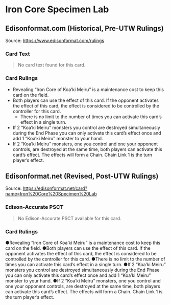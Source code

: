 # Iron Core Specimen Lab

## Edisonformat.com (Historical, Pre-UTW Rulings)

Source: https://www.edisonformat.com/rulings

### Card Text

> No card text found for this card.

### Card Rulings

*   Revealing “Iron Core of Koa’ki Meiru” is a maintenance cost to keep this card on the field.
*   Both players can use the effect of this card. If the opponent activates the effect of this card, the effect is considered to be controlled by the controller for this card.
    *   There is no limit to the number of times you can activate this card’s effect in a single turn.
*   If 2 “Koa’ki Meiru” monsters you control are destroyed simultaneously during the End Phase you can only activate this card’s effect once and add 1 “Koa’ki Meiru” monster to your hand.
*   If 2 “Koa’ki Meiru” monsters, one you control and one your opponent controls, are destroyed at the same time, both players can activate this card’s effect. The effects will form a Chain. Chain Link 1 is the turn player’s effect.

## Edisonformat.net (Revised, Post-UTW Rulings)

Source: https://edisonformat.net/card?name=Iron%20Core%20Specimen%20Lab

### Edison-Accurate PSCT

> No Edison-Accurate PSCT available for this card.

### Card Rulings

●Revealing “Iron Core of Koa’ki Meiru” is a maintenance cost to keep this card on the field.
●Both players can use the effect of this card. If the opponent activates the effect of this card, the effect is considered to be controlled by the controller for this card.
●There is no limit to the number of times you can activate this card’s effect in a single turn.
●If 2 “Koa’ki Meiru” monsters you control are destroyed simultaneously during the End Phase you can only activate this card’s effect once and add 1 “Koa’ki Meiru” monster to your hand.
●If 2 “Koa’ki Meiru” monsters, one you control and one your opponent controls, are destroyed at the same time, both players can activate this card’s effect. The effects will form a Chain. Chain Link 1 is the turn player’s effect.
            
